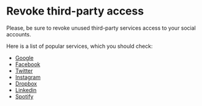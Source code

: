 # Revoke third-party access

Please, be sure to revoke unused third-party services access to your social accounts. 

Here is a list of popular services, which you should check:

- [Google](https://myaccount.google.com/permissions)
- [Facebook](https://www.facebook.com/settings/?tab=applications)
- [Twitter](https://twitter.com/settings/connected_apps)
- [Instagram](https://www.instagram.com/accounts/manage_access/)
- [Dropbox](https://www.dropbox.com/account/security)
- [Linkedin](https://www.linkedin.com/psettings/permitted-services)
- [Spotify](https://www.spotify.com/account/apps/)
